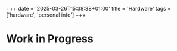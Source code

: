 +++
date = '2025-03-26T15:38:38+01:00'
title = 'Hardware'
tags = ['hardware', 'personal info']
+++

# Work in Progress
